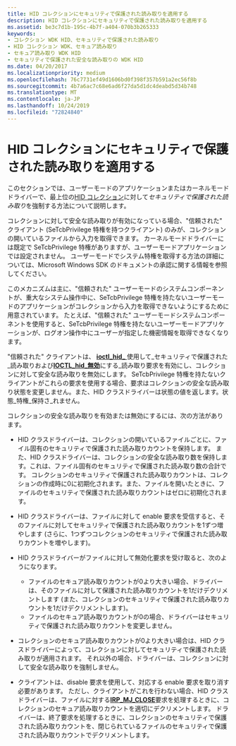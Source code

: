 ```yaml
---
title: HID コレクションにセキュリティで保護された読み取りを適用する
description: HID コレクションにセキュリティで保護された読み取りを適用する
ms.assetid: be3c7d1b-195c-4b7f-a404-070b3b265333
keywords:
- コレクション WDK HID、セキュリティで保護された読み取り
- HID コレクション WDK、セキュア読み取り
- セキュア読み取り WDK HID
- セキュリティで保護された安全な読み取りの WDK HID
ms.date: 04/20/2017
ms.localizationpriority: medium
ms.openlocfilehash: 76c7731ef49d1606bd0f398f357b591a2ec56f8b
ms.sourcegitcommit: 4b7a6ac7c68e6ad6f27da5d1dc4deabd5d34b748
ms.translationtype: MT
ms.contentlocale: ja-JP
ms.lasthandoff: 10/24/2019
ms.locfileid: "72824840"
---
```

# <a name="enforcing-a-secure-read-for-a-hid-collection"></a>HID コレクションにセキュリティで保護された読み取りを適用する





このセクションでは、ユーザーモードのアプリケーションまたはカーネルモードドライバーで、最上位の[HID コレクション](hid-collections.md)に対して*セキュリティで保護された読み取り*を強制する方法について説明します。

コレクションに対して安全な読み取りが有効になっている場合、"信頼された" クライアント (SeTcbPrivilege 特権を持つクライアント) のみが、コレクションの開いているファイルから入力を取得できます。 カーネルモードドライバーには既定で SeTcbPrivilege 特権がありますが、ユーザーモードアプリケーションでは設定されません。 ユーザーモードでシステム特権を取得する方法の詳細については、Microsoft Windows SDK のドキュメントの承認に関する情報を参照してください。

このメカニズムは主に、"信頼された" ユーザーモードのシステムコンポーネントが、重大なシステム操作中に、SeTcbPrivilege 特権を持たないユーザーモードのアプリケーションがコレクションから入力を取得できないようにするために用意されています。 たとえば、"信頼された" ユーザーモードシステムコンポーネントを使用すると、SeTcbPrivilege 特権を持たないユーザーモードアプリケーションが、ログオン操作中にユーザーが指定した機密情報を取得できなくなります。

"信頼された" クライアントは、 [**ioctl\_hid\_** ](https://docs.microsoft.com/windows-hardware/drivers/ddi/hidclass/ni-hidclass-ioctl_hid_enable_secure_read)使用して\_セキュリティで保護された\_読み取りおよび[**IOCTL\_hid\_無効**](https://docs.microsoft.com/windows-hardware/drivers/ddi/hidclass/ni-hidclass-ioctl_hid_disable_secure_read)にする\_読み取り要求を有効にし、コレクションに対して安全な読み取りを無効にします。 SeTcbPrivilege 特権を持たないクライアントがこれらの要求を使用する場合、要求はコレクションの安全な読み取り状態を変更しません。また、HID クラスドライバーは状態の値を返します。状態\_特権\_保持さ\_れません。

コレクションの安全な読み取りを有効または無効にするには、次の方法があります。

-   HID クラスドライバーは、コレクションの開いているファイルごとに、ファイル固有のセキュリティで保護された読み取りカウントを保持します。 また、HID クラスドライバーは、コレクションの安全な読み取り数を保持します。これは、ファイル固有のセキュリティで保護された読み取り数の合計です。 コレクションのセキュリティで保護された読み取りカウントは、コレクションの作成時に0に初期化されます。また、ファイルを開いたときに、ファイルのセキュリティで保護された読み取りカウントはゼロに初期化されます。

-   HID クラスドライバーは、ファイルに対して enable 要求を受信すると、そのファイルに対してセキュリティで保護された読み取りカウントを1ずつ増やします (さらに、1つずつコレクションのセキュリティで保護された読み取りカウントを増やします)。

-   HID クラスドライバーがファイルに対して無効化要求を受け取ると、次のようになります。
    -   ファイルのセキュア読み取りカウントが0より大きい場合、ドライバーは、そのファイルに対して保護された読み取りカウントを1だけデクリメントします (また、コレクションのセキュリティで保護された読み取りカウントを1だけデクリメントします)。
    -   ファイルのセキュア読み取りカウントが0の場合、ドライバーはセキュリティで保護された読み取りカウントを変更しません。
-   コレクションのセキュア読み取りカウントが0より大きい場合は、HID クラスドライバーによって、コレクションに対してセキュリティで保護された読み取りが適用されます。 それ以外の場合、ドライバーは、コレクションに対して安全な読み取りを強制しません。

-   クライアントは、disable 要求を使用して、対応する enable 要求を取り消す必要があります。 ただし、クライアントがこれを行わない場合、HID クラスドライバーは、ファイルに対する[**IRP\_MJ\_CLOSE**](https://docs.microsoft.com/windows-hardware/drivers/kernel/irp-mj-close)要求を処理するときに、コレクションのセキュア読み取りカウントを適切にデクリメントします。 ドライバーは、終了要求を処理するときに、コレクションのセキュリティで保護された読み取りカウントを、閉じられているファイルのセキュリティで保護された読み取りカウントでデクリメントします。

 

 





